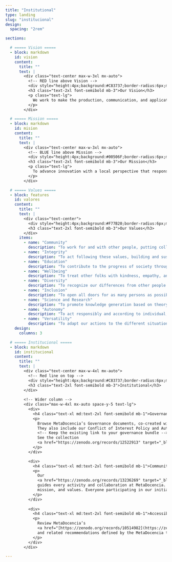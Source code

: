 ```yaml
---
title: "Institutional"
type: landing
slug: "institucional"
design:
  spacing: "2rem"

sections:

  # ===== Vision =====
  - block: markdown
    id: vision
    content:
      title: ""
      text: |
        <div class="text-center max-w-3xl mx-auto">
          <!-- RED line above Vision -->
          <div style="height:4px;background:#C83737;border-radius:6px;margin:0 auto 1.5rem auto;width:120px;"></div>
          <h3 class="text-2xl font-semibold mb-3">Our Vision</h3>
          <p class="text-lg">
            We work to make the production, communication, and application of scientific and technical knowledge equitable globally.
          </p>
        </div>

  # ===== Mission =====
  - block: markdown
    id: mision
    content:
      title: ""
      text: |
        <div class="text-center max-w-3xl mx-auto">
          <!-- BLUE line above Mission -->
          <div style="height:4px;background:#00506F;border-radius:6px;margin:0 auto 1.5rem auto;width:120px;"></div>
          <h3 class="text-2xl font-semibold mb-3">Our Mission</h3>
          <p class="text-lg">
            To advance innovation with a local perspective that responsibly builds scientific and technical capacities through the co-creation of networks, learning spaces, and accessible resources for Spanish-speaking communities.
          </p>
        </div>

  # ===== Values =====
  - block: features
    id: valores
    content:
      title: ""
      text: |
        <div class="text-center">
          <div style="height:4px;background:#F77B20;border-radius:6px;margin:0 auto 1.25rem auto;width:120px;"></div>
          <h3 class="text-2xl font-semibold mb-3">Our Values</h3>
        </div>
      items:
        - name: "Community"
          description: "To work for and with other people, putting collective interests upfront any individual interest."
        - name: "Integrity"
          description: "To act following these values, building and sustaining trust, through openness and transparency (with attention to privacy), and by being accountable for our actions."
        - name: "Education"
          description: "To contribute to the progress of society through community and individual learning."
        - name: "Wellbeing"
          description: "To treat other folks with kindness, empathy, and respect. We seek to understand each other and prioritize mental and physical health, to maintain a healthy and safe work environment."
        - name: "Diversity"
          description: "To recognize our differences from other people and respectfully welcome all differences."
        - name: "Inclusion"
          description: "To open all doors for as many persons as possible, through universal accessibility to our resources and recognition for the work done."
        - name: "Science and Research"
          description: "To promote knowledge generation based on theory, reasoning, experience, and evidence."
        - name: "Autonomy"
          description: "To act responsibly and according to individual, collective, or regional criteria."
        - name: "Versatility"
          description: "To adapt our actions to the different situations that may arise."
    design:
      columns: 3

  # ===== Institucional =====
  - block: markdown
    id: institucional
    content:
      title: ""
      text: |
        <div class="text-center max-w-4xl mx-auto">
          <!-- Red line on top -->
          <div style="height:4px;background:#C83737;border-radius:6px;margin:0 auto 1.25rem auto;width:120px;"></div>
          <h3 class="text-2xl font-semibold mb-3">Institutional</h3>
        </div>
  
        <!-- Wider column -->
        <div class="max-w-4xl mx-auto space-y-5 text-lg">
          <div>
            <h4 class="text-xl md:text-2xl font-semibold mb-1">Governance</h4>
            <p>
              Browse MetaDocencia’s Governance documents, co-created with our community and reviewed annually.
              They also include our Conflict of Interest Policy and Authorship Guidelines.
              <!-- Keep the existing link to your governance bundle -->
              See the collection
              <a href="https://zenodo.org/records/12522913" target="_blank" rel="noopener" class="underline font-semibold">here</a>.
            </p>
          </div>

          <div>
            <h4 class="text-xl md:text-2xl font-semibold mb-1">Community Guidelines</h4>
            <p>
              Our
              <a href="https://zenodo.org/records/13236269" target="_blank" rel="noopener" class="underline font-semibold">Community Guidelines</a>
              guides every activity and collaboration at MetaDocencia. They were built collectively and reflect our vision,
              mission, and values. Everyone participating in our initiatives commits to respecting and promoting them.
            </p>
          </div>
  
          <div>
            <h4 class="text-xl md:text-2xl font-semibold mb-1">Accessibility Policy</h4>
            <p>
              Review MetaDocencia’s
              <a href="[https://zenodo.org/records/10514982](https://zenodo.org/records/10514982)" target="_blank" rel="noopener" class="underline font-semibold">Accessibility Policy</a>
              and related recommendations defined by the MetaDocencia team as criteria and best practices that shape the accessibility of our work.
            </p>
          </div>
        </div>

---
```

